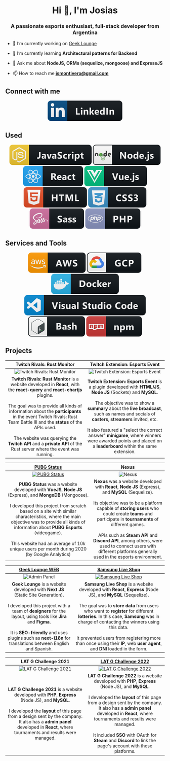 <h1 align="center">Hi 👋, I'm Josias</h1>
<h3 align="center">A passionate esports enthusiast, full-stack developer from Argentina</h3>

- 🔭 I’m currently working on [Geek Lounge](https://www.geeklounge.com.ar/)

- 🌱 I’m currently learning **Architectural patterns for Backend**

- 💬 Ask me about **NodeJS, ORMs (sequelize, mongoose) and ExpressJS**

- 📫 How to reach me **[jsmontivero@gmail.com](mailto:jsmontivero@gmail.com)**

<!--- 📄 Know more about me [https://jsmontivero.com/](https://jsmontivero.com/)-->

## Connect with me

   <p align="center">
      <a href="https://linkedin.com/in/josias-montivero"><img src="https://github.com/MikeCodesDotNET/ColoredBadges/blob/master/svg/social/linkedin.svg" /></a>
   </p>

## Used

   <p align="center">
      <img src="https://github.com/MikeCodesDotNET/ColoredBadges/blob/master/svg/dev/languages/js.svg" />
      <img src="https://github.com/MikeCodesDotNET/ColoredBadges/blob/master/svg/dev/frameworks/nodejs.svg" />
      <img src="https://github.com/MikeCodesDotNET/ColoredBadges/blob/master/svg/dev/frameworks/react.svg" />
      <img src="https://github.com/MikeCodesDotNET/ColoredBadges/blob/master/svg/dev/frameworks/vue.svg" />
      <img src="https://github.com/MikeCodesDotNET/ColoredBadges/blob/master/svg/dev/languages/html.svg" />
      <img src="https://github.com/MikeCodesDotNET/ColoredBadges/blob/master/svg/dev/languages/css3.svg" />
      <img src="https://github.com/MikeCodesDotNET/ColoredBadges/blob/master/svg/dev/languages/sass.svg" />
      <img src="https://github.com/MikeCodesDotNET/ColoredBadges/blob/master/svg/dev/languages/php.svg" />
   </p>  
   
## Services and Tools

   <p align="center">
      <img src="https://github.com/MikeCodesDotNET/ColoredBadges/blob/master/svg/dev/services/aws.svg" />
      <img src="https://github.com/MikeCodesDotNET/ColoredBadges/blob/master/svg/dev/services/gcp.svg" />
      <img src="https://github.com/MikeCodesDotNET/ColoredBadges/blob/master/svg/dev/tools/docker.svg" />
      <img src="https://github.com/MikeCodesDotNET/ColoredBadges/blob/master/svg/dev/tools/visualstudio_code.svg" />
      <img src="https://github.com/MikeCodesDotNET/ColoredBadges/blob/master/svg/dev/tools/bash.svg" />
      <img src="https://github.com/MikeCodesDotNET/ColoredBadges/blob/master/svg/dev/services/npm.svg" />
   </p>  
   
## Projects

| **Twitch Rivals: Rust Monitor** | **Twitch Extension: Esports Event** |
| :---: |:---:|
| ![Twitch Rivals: Rust Monitor](https://i.imgur.com/YNbkMvq.jpg) | ![Twitch Extension: Esports Event](https://i.imgur.com/EgDyIUR.jpg) |
| **Twitch Rivals: Rust Monitor** is a website developed in **React**, with the **react-query** and **react-chartjs** plugins.<br><br>The goal was to provide all kinds of information about the **participants** in the event Twitch Rivals: Rust Team Battle III and the **status** of the APIs used.<br><br>The website was querying the **Twitch API** and a **private API** of the Rust server where the event was running. | **Twitch Extension: Esports Event** is a plugin developed with **HTML/JS**, **Node JS** (Sockets) and **MySQL**.<br><br>The objective was to show a **summary** about the **live broadcast**, such as names and socials of **casters**, **streamers** invited, etc.<br><br>It also featured a "select the correct answer" **minigame**, where winners were awarded points and placed on a **leaderboard** within the same extension. |

| <a href="https://twitter.com/PUBGStatusGG" target="_blank">**PUBG Status**</a> | **Nexus** |
| :---: |:---:|
| [![PUBG Status](https://i.imgur.com/bUDIo9a.jpg)](https://twitter.com/PUBGStatusGG) | ![Nexus](https://i.imgur.com/g1JB8ka.jpg) |
| **PUBG Status** was a website developed with **VueJS**, **Node JS** (Express), and **MongoDB** (Mongoose). <br><br>I developed this project from scratch based on a site with similar characteristics, where the main objective was to provide all kinds of information about **PUBG Esports** (videogame).<br><br>This website had an average of 10k unique users per month during 2020 (by Google Analytics) | **Nexus** was a website developed with **React**, **Node JS** (Express), and **MySQL** (Sequelize).<br><br>Its objective was to be a platform capable of **storing users** who could create **teams** and participate in **tournaments** of different games.<br><br>APIs such as **Steam API** and **Discord API**, among others, were used to connect users with different platforms generally used in the esports environment. |

| <a href="https://geeklounge.com.ar/" target="_blank">**Geek Lounge WEB**</a> | <a href="https://samsungliveshop.com/" target="_blank">**Samsung Live Shop**</a> |
| :---: |:---:|
| ![Admin Panel](https://i.imgur.com/T61snwY.jpg) | [![Samsung Live Shop](https://i.imgur.com/S4QFfZl.jpg)](https://samsungliveshop.com/) |
| **Geek Lounge** is a website developed with **Next JS** (Static Site Generation).<br><br>I developed this project with a team of **designers** for the layout, using tools like **Jira** and **Figma**. <br><br>It is **SEO-friendly** and uses plugins such as **next-i18n** for translations between English and Spanish. | **Samsung Live Shop** is a website developed with **React**, **Express** (Node JS), and **MySQL** (Sequelize).<br><br>The goal was to **store data** from users who want to **register** for different **lotteries**. In this case, **Samsung** was in charge of contacting the winners using this data.<br><br>It prevented users from registering more than once using their **IP**, web **user agent**, and **DNI** loaded in the form. |

| **LAT G Challenge 2021** | <a href="https://latgchallenge.com" target="_blank">**LAT G Challenge 2022**</a> |
| :---: |:---:|
| ![LAT G Challenge 2021](https://i.imgur.com/jGBKzWB.jpg) | [![LAT G Challenge 2022](https://i.imgur.com/Q362oKm.jpg)](https://latgchallenge.com) |
| **LAT G Challenge 2021** is a website developed with **PHP**, **Express** (Node JS), and **MySQL**.<br><br>I developed the **layout** of this page from a design sent by the company. It also has a **admin panel** developed in **React**, where tournaments and results were managed. | **LAT G Challenge 2022** is a website developed with **PHP**, **Express** (Node JS), and **MySQL**.<br><br>I developed the **layout** of this page from a design sent by the company. It also has a **admin panel** developed in **React**, where tournaments and results were managed.<br><br>It included **SSO** with OAuth for **Steam** and **Discord** to link the page's account with these platforms.  |

<!--h3 align="left">Languages and Tools:</h3>

<h4 align="left">Programming Languages:</h4>
<p align="left"> <a href="https://developer.mozilla.org/en-US/docs/Web/JavaScript" target="_blank" rel="noreferrer"> <img src="https://raw.githubusercontent.com/devicons/devicon/master/icons/javascript/javascript-original.svg" alt="javascript" width="40" height="40"/> </a> <a href="https://www.php.net" target="_blank" rel="noreferrer"> <img src="https://raw.githubusercontent.com/devicons/devicon/master/icons/php/php-original.svg" alt="php" width="40" height="40"/> </a> <a href="https://www.w3schools.com/cpp/" target="_blank" rel="noreferrer"> <img src="https://raw.githubusercontent.com/devicons/devicon/master/icons/cplusplus/cplusplus-original.svg" alt="cplusplus" width="40" height="40"/> </a> <a href="https://www.java.com" target="_blank" rel="noreferrer"> <img src="https://raw.githubusercontent.com/devicons/devicon/master/icons/java/java-original.svg" alt="java" width="40" height="40"/> </a> </p>

<h4 align="left">FrontEnd:</h4>
<p align="left"><a href="https://vuejs.org/" target="_blank" rel="noreferrer"> <img src="https://raw.githubusercontent.com/devicons/devicon/master/icons/vuejs/vuejs-original-wordmark.svg" alt="vuejs" width="40" height="40"/> </a> <a href="https://reactjs.org/" target="_blank" rel="noreferrer"> <img src="https://raw.githubusercontent.com/devicons/devicon/master/icons/react/react-original-wordmark.svg" alt="react" width="40" height="40"/> </a> <a href="https://getbootstrap.com" target="_blank" rel="noreferrer"> <img src="https://raw.githubusercontent.com/devicons/devicon/master/icons/bootstrap/bootstrap-plain-wordmark.svg" alt="bootstrap" width="40" height="40"/> </a> <a href="https://www.w3schools.com/css/" target="_blank" rel="noreferrer"> <img src="https://raw.githubusercontent.com/devicons/devicon/master/icons/css3/css3-original-wordmark.svg" alt="css3" width="40" height="40"/> </a> <a href="https://www.w3.org/html/" target="_blank" rel="noreferrer"> <img src="https://raw.githubusercontent.com/devicons/devicon/master/icons/html5/html5-original-wordmark.svg" alt="html5" width="40" height="40"/> </a> <a href="https://sass-lang.com" target="_blank" rel="noreferrer"> <img src="https://raw.githubusercontent.com/devicons/devicon/master/icons/sass/sass-original.svg" alt="sass" width="40" height="40"/> </a> <a href="https://webpack.js.org" target="_blank" rel="noreferrer"> <img src="https://raw.githubusercontent.com/devicons/devicon/d00d0969292a6569d45b06d3f350f463a0107b0d/icons/webpack/webpack-original-wordmark.svg" alt="webpack" width="40" height="40"/> </a> <a href="https://babeljs.io/" target="_blank" rel="noreferrer"> <img src="https://www.vectorlogo.zone/logos/babeljs/babeljs-icon.svg" alt="babel" width="40" height="40"/> </a></p>

<h4 align="left">BackEnd:</h3>
<p align="left"> <a href="https://nodejs.org" target="_blank" rel="noreferrer"> <img src="https://raw.githubusercontent.com/devicons/devicon/master/icons/nodejs/nodejs-original-wordmark.svg" alt="nodejs" width="40" height="40"/> </a> <a href="https://expressjs.com" target="_blank" rel="noreferrer"> <img src="https://raw.githubusercontent.com/devicons/devicon/master/icons/express/express-original-wordmark.svg" alt="express" width="40" height="40"/> </a> <a href="https://graphql.org" target="_blank" rel="noreferrer"> <img src="https://www.vectorlogo.zone/logos/graphql/graphql-icon.svg" alt="graphql" width="40" height="40"/> </a> <a href="https://www.nginx.com" target="_blank" rel="noreferrer"> <img src="https://raw.githubusercontent.com/devicons/devicon/master/icons/nginx/nginx-original.svg" alt="nginx" width="40" height="40"/> </a></p>

<h4 align="left">Database:</h3>
<p align="left"> <a href="https://www.mysql.com/" target="_blank" rel="noreferrer"> <img src="https://raw.githubusercontent.com/devicons/devicon/master/icons/mysql/mysql-original-wordmark.svg" alt="mysql" width="40" height="40"/> </a> <a href="https://www.mongodb.com/" target="_blank" rel="noreferrer"> <img src="https://raw.githubusercontent.com/devicons/devicon/master/icons/mongodb/mongodb-original-wordmark.svg" alt="mongodb" width="40" height="40"/> </a> <a href="https://www.postgresql.org" target="_blank" rel="noreferrer"> <img src="https://raw.githubusercontent.com/devicons/devicon/master/icons/postgresql/postgresql-original-wordmark.svg" alt="postgresql" width="40" height="40"/> </a> <a href="https://www.sqlite.org/" target="_blank" rel="noreferrer"> <img src="https://www.vectorlogo.zone/logos/sqlite/sqlite-icon.svg" alt="sqlite" width="40" height="40"/> </a> </p>

<h4 align="left">DevOps:</h3>
<p align="left"> <a href="https://aws.amazon.com" target="_blank" rel="noreferrer"> <img src="https://raw.githubusercontent.com/devicons/devicon/master/icons/amazonwebservices/amazonwebservices-original-wordmark.svg" alt="aws" width="40" height="40"/> </a> <a href="https://www.docker.com/" target="_blank" rel="noreferrer"> <img src="https://raw.githubusercontent.com/devicons/devicon/master/icons/docker/docker-original-wordmark.svg" alt="docker" width="40" height="40"/> </a> <a href="https://cloud.google.com" target="_blank" rel="noreferrer"> <img src="https://www.vectorlogo.zone/logos/google_cloud/google_cloud-icon.svg" alt="gcp" width="40" height="40"/> </a> <a href="https://www.gnu.org/software/bash/" target="_blank" rel="noreferrer"> <img src="https://www.vectorlogo.zone/logos/gnu_bash/gnu_bash-icon.svg" alt="bash" width="40" height="40"/> </a> </p>

<h4 align="left">Others:</h3>
<p align="left"> <a href="https://www.chartjs.org" target="_blank" rel="noreferrer"> <img src="https://www.chartjs.org/media/logo-title.svg" alt="chartjs" width="40" height="40"/> </a>  <a href="https://www.electronjs.org" target="_blank" rel="noreferrer"> <img src="https://raw.githubusercontent.com/devicons/devicon/master/icons/electron/electron-original.svg" alt="electron" width="40" height="40"/> </a>   <a href="https://git-scm.com/" target="_blank" rel="noreferrer"> <img src="https://www.vectorlogo.zone/logos/git-scm/git-scm-icon.svg" alt="git" width="40" height="40"/> </a>  <a href="https://heroku.com" target="_blank" rel="noreferrer"> <img src="https://www.vectorlogo.zone/logos/heroku/heroku-icon.svg" alt="heroku" width="40" height="40"/> </a>  <a href="https://www.linux.org/" target="_blank" rel="noreferrer"> <img src="https://raw.githubusercontent.com/devicons/devicon/master/icons/linux/linux-original.svg" alt="linux" width="40" height="40"/> </a>      </p-->
